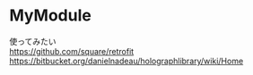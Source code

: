 # MyModule
使ってみたい
<br>
https://github.com/square/retrofit
<br>
https://bitbucket.org/danielnadeau/holographlibrary/wiki/Home
